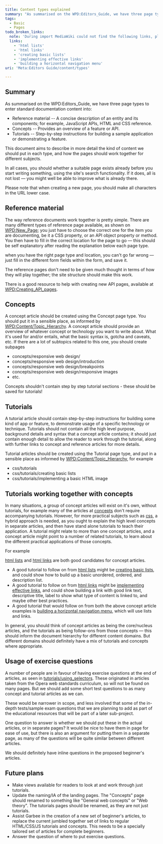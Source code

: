 ```yaml
---
title: Content types explained
summary: "As summarised on the WPD:Editors_Guide, we have three page types to enter standard documentation content into:\n"
tags:
  - Basic
  - Pages
todo_broken_links:
  note: 'During import MediaWiki could not find the following links, please fix and adjust this list.'
  links:
    - 'html lists'
    - 'html links'
    - 'creating basic lists'
    - 'implementing effective links'
    - 'building a horizontal navigation menu'
uri: 'Meta:Editors Guide/content/types'

---
```

## <span>Summary</span>

As summarised on the WPD:Editors\_Guide, we have three page types to enter standard documentation content into:

-   Reference material -- A concise description of an entity and its components; for example, JavaScript APIs, HTML and CSS reference.
-   Concepts -- Provides an overview of a feature or API.
-   Tutorials -- Step-by-step instructions for building a sample application or demonstrating a feature.

This document aims to describe in more detail the kind of content we should put in each type, and how the pages should work together for different subjects.

In all cases, you should whether a suitable page exists already before you start writing something, using the site's search functionality. If it does, all is not lost — you might well be able to improve what is already there.

Please note that when creating a new page, you should make all characters in the URL lower case.

## <span>Reference material</span>

The way reference documents work together is pretty simple. There are many different types of reference page available, as shown on [WPD:New\_Page](/WPD:New_Page); you just have to choose the correct one for the item you are documenting, be it a CSS property, or an API object property or method. You then have to fill in the correct location for the page to go — this should be self explanatory after reading the explanation below each page type.

when you have the right page type and location, you can't go far wrong — just fill in the different form fields within the form, and save it.

The reference pages don't need to be given much thought in terms of how they will play together; the site structure should make this work.

There is a good resource to help with creating new API pages, available at [WPD:Creating\_API\_pages](/WPD:Creating_API_pages).

## <span>Concepts</span>

A concept article should be created using the Concept page type. You should put it in a sensible place, as informed by [WPD:Content/Topic\_Hierarchy](/WPD:Content/Topic_Hierarchy). A concept article should provide an overview of whatever concept or technology you want to write about. What it's used for and/or entails, what the basic syntax is, gotcha and caveats, etc. If there are a lot of subtopics related to this one, you should create subpages

-   concepts/responsive web design/
-   concepts/responsive web design/introduction
-   concepts/responsive web design/breakpoints
-   concepts/responsive web design/responsive images
-   etc.

Concepts shouldn't contain step by step tutorial sections - these should be saved for tutorials!

## <span>Tutorials</span>

A tutorial article should contain step-by-step instructions for building some kind of app or feature, to demonstrate usage of a specific technology or technique. Tutorials should not contain all the high level purpose, background details and syntax that a concept article contains; it should just contain enough detail to allow the reader to work through the tutorial, along with further links to concept and reference articles for more details.

Tutorial articles should be created using the Tutorial page type, and put in a sensible place as informed by [WPD:Content/Topic\_Hierarchy](/WPD:Content/Topic_Hierarchy), for example

-   css/tutorials
-   css/tutorials/creating basic lists
-   css/tutorials/implementing a basic HTML image

## <span>Tutorials working together with concepts</span>

In many situations, a group of concept articles will exist on it's own, without tutorials, for example many of the articles at [concepts](/concepts) don't require accompanying tutorials. However, for more practical subjects such as [css](/css), a hybrid approach is needed, as you ought to explain the high level concepts in separate articles, and then have stand alone tutorials to teach their application. A tutorial might relate to more than one concept articles, and a concept article might point to a number of related tutorials, to learn about the different practical applications of those concepts.

For example

[html lists](/w/index.php?title=html_lists&action=edit&redlink=1) and [html links](/w/index.php?title=html_links&action=edit&redlink=1) are both good candidates for concept articles.

-   A good tutorial to follow on from [html lists](/w/index.php?title=html_lists&action=edit&redlink=1) might be [creating basic lists](/w/index.php?title=creating_basic_lists&action=edit&redlink=1), and could show how to build up a basic unordered, ordered, and description list.
-   A good tutorial to follow on from [html links](/w/index.php?title=html_links&action=edit&redlink=1) might be [implementing effective links](/w/index.php?title=implementing_effective_links&action=edit&redlink=1), and could show building a link with good link text, descriptive title, label to show what type of content is linked to, and maybe other best practices.
-   A good tutorial that would follow on from both the above concept article examples is [building a horizontal navigation menu](/w/index.php?title=building_a_horizontal_navigation_menu&action=edit&redlink=1), which will use lists and links.

In general, you should think of concept articles as being the core/nucleus articles, and the tutorials as being follow-ons from those concepts — this should inform the document hierarchy for different content domains. But different domains should definitely have a mix of tutorials and concepts where appropriate.

## <span>Usage of exercise questions</span>

A number of people are in favour of having exercise questions at the end of articles, as seen in [tutorials/using\_selectors](/tutorials/using_selectors). These originated in articles taken from the Opera web standards curriculum, so will not be found on many pages. But we should add some short test questions to as many concept and tutorial articles as we can.

These would be narrower in scope, and less involved that some of the in-depth tests/sample exam questions that we are planning to add as part of the educational resources that will be part of a later sub-project.

One question to answer is whether we should put these in the actual articles, or in separate pages? It would be nice to have them in page for ease of use, but there is also an argument for putting them in a separate page, as many of the questions will be quite similar between different articles.

We should definitely have inline questions in the proposed beginner's articles.

## <span>Future plans</span>

-   Make views available for readers to look at and work through just tutorials.
-   Update the naming/IA of the landing pages. The "Concepts" page should renamed to something like "General web concepts" or "Web theory". The tutorials pages should be renamed, as they are not just tutorials.
-   Assist Garbee in the creation of a new set of beginner's articles, to replace the current jumbled together set of links to regular HTML/CSS/JS tutorials and concepts. This needs to be a specially tailored set of articles for complete beginners.
-   Answer the question of where to put exercise questions.


